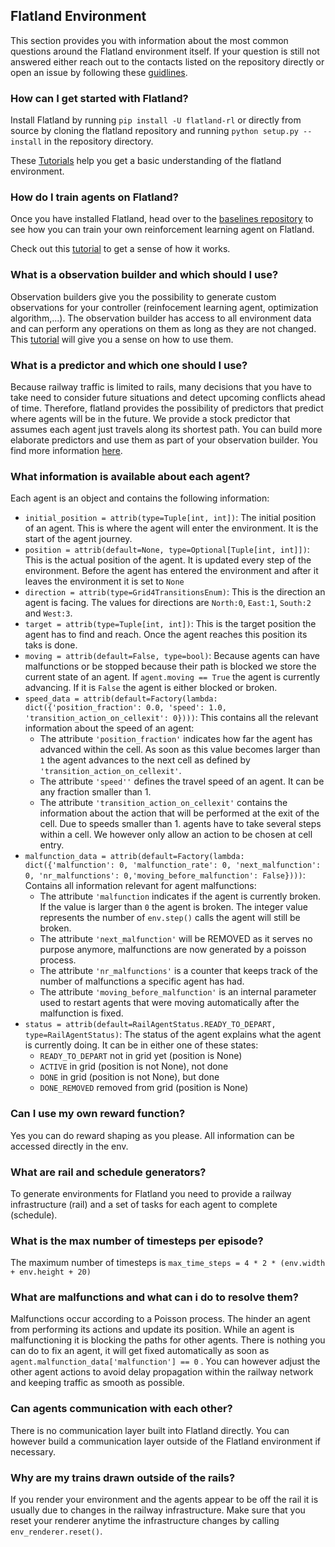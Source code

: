Flatland Environment
---

This section provides you with information about the most common questions around the Flatland environment itself. If your question is still not answered either reach out to the contacts listed on the repository directly or open an issue by following these [guidlines](http://flatland-rl-docs.s3-website.eu-central-1.amazonaws.com/06_contributing.html).

### How can I get started with Flatland?
Install Flatland by running `pip install -U flatland-rl` or directly from source by cloning the flatland repository and running `python setup.py --install` in the repository directory.

These [Tutorials](http://flatland-rl-docs.s3-website.eu-central-1.amazonaws.com/03_tutorials.html) help you get a basic understanding of the flatland environment.

### How do I train agents on Flatland?
Once you have installed Flatland, head over to the [baselines repository](https://gitlab.aicrowd.com/flatland/baselines) to see how you can train your own reinforcement learning agent on Flatland.

Check out this [tutorial](https://gitlab.aicrowd.com/flatland/baselines/blob/master/torch_training/Getting_Started_Training.md?_ga=2.193077805.1627822449.1571622829-1432296534.1549103074) to get a sense of how it works.

### What is a observation builder and which should I use?
Observation builders give you the possibility to generate custom observations for your controller (reinfocement learning agent, optimization algorithm,...). The observation builder has access to all environment data and can perform any operations on them as long as they are not changed.
This [tutorial](http://flatland-rl-docs.s3-website.eu-central-1.amazonaws.com/03_tutorials.html#custom-observations-and-custom-predictors-tutorial) will give you a sense on how to use them.

### What is a predictor and which one should I use?
Because railway traffic is limited to rails, many decisions that you have to take need to consider future situations and detect upcoming conflicts ahead of time. Therefore, flatland provides the possibility of predictors that predict where agents will be in the future. We provide a stock predictor that assumes each agent just travels along its shortest path.
You can build more elaborate predictors and use them as part of your observation builder. You find more information [here](http://flatland-rl-docs.s3-website.eu-central-1.amazonaws.com/03_tutorials.html#custom-observations-and-custom-predictors-tutorial).

### What information is available about each agent?
Each agent is an object and contains the following information:

- `initial_position = attrib(type=Tuple[int, int])`: The initial position of an agent. This is where the agent will enter the environment. It is the start of the agent journey.
- `position = attrib(default=None, type=Optional[Tuple[int, int]])`: This is the actual position of the agent. It is updated every step of the environment. Before the agent has entered the environment and after it leaves the environment it is set to `None`
- `direction = attrib(type=Grid4TransitionsEnum)`: This is the direction an agent is facing. The values for directions are `North:0`, `East:1`, `South:2` and `West:3`.
- `target = attrib(type=Tuple[int, int])`: This is the target position the agent has to find and reach. Once the agent reaches this position its taks is done.
- `moving = attrib(default=False, type=bool)`: Because agents can have malfunctions or be stopped because their path is blocked we store the current state of an agent. If `agent.moving == True` the agent is currently advancing. If it is `False` the agent is either blocked or broken.
- `speed_data = attrib(default=Factory(lambda: dict({'position_fraction': 0.0, 'speed': 1.0, 'transition_action_on_cellexit': 0})))`: This contains all the relevant information about the speed of an agent:
    - The attribute `'position_fraction'` indicates how far the agent has advanced within the cell. As soon as this value becomes larger than `1` the agent advances to the next cell as defined by `'transition_action_on_cellexit'`.
    - The attribute `'speed''` defines the travel speed of an agent. It can be any fraction smaller than 1.
    - The attribute `'transition_action_on_cellexit'` contains the information about the action that will be performed at the exit of the cell. Due to speeds smaller than 1. agents have to take several steps within a cell. We however only allow an action to be chosen at cell entry.
- `malfunction_data = attrib(default=Factory(lambda: dict({'malfunction': 0, 'malfunction_rate': 0, 'next_malfunction': 0, 'nr_malfunctions': 0,'moving_before_malfunction': False})))`: Contains all information relevant for agent malfunctions:
    - The attribute `'malfunction` indicates if the agent is currently broken. If the value is larger than `0` the agent is broken. The integer value represents the number of `env.step()` calls the agent will still be broken.
    - The attribute `'next_malfunction'` will be REMOVED as it serves no purpose anymore, malfunctions are now generated by a poisson process.
    - The attribute `'nr_malfunctions'` is a counter that keeps track of the number of malfunctions a specific agent has had.
    - The attribute `'moving_before_malfunction'` is an internal parameter used to restart agents that were moving automatically after the malfunction is fixed.
- `status = attrib(default=RailAgentStatus.READY_TO_DEPART, type=RailAgentStatus)`: The status of the agent explains what the agent is currently doing. It can be in either one of these states:
    - `READY_TO_DEPART` not in grid yet (position is None) 
    - `ACTIVE` in grid (position is not None), not done
    - `DONE` in grid (position is not None), but done
    - `DONE_REMOVED` removed from grid (position is None)

### Can I use my own reward function?
Yes you can do reward shaping as you please. All information can be accessed directly in the env.

### What are rail and schedule generators?
To generate environments for Flatland you need to provide a railway infrastructure (rail) and a set of tasks for each agent to complete (schedule).

### What is the max number of timesteps per episode?
The maximum number of timesteps is `max_time_steps = 4 * 2 * (env.width + env.height + 20)`

### What are malfunctions and what can i do to resolve them?
Malfunctions occur according to a Poisson process. The hinder an agent from performing its actions and update its position. While an agent is malfunctioning it is blocking the paths for other agents. There is nothing you can do to fix an agent, it will get fixed automatically as soon as `agent.malfunction_data['malfunction'] == 0` .
You can however adjust the other agent actions to avoid delay propagation within the railway network and keeping traffic as smooth as possible.

### Can agents communication with each other?
There is no communication layer built into Flatland directly. You can however build a communication layer outside of the Flatland environment if necessary.

### Why are my trains drawn outside of the rails?
If you render your environment and the agents appear to be off the rail it is usually due to changes in the railway infrastructure. Make sure that you reset your renderer anytime the infrastructure changes by calling `env_renderer.reset()`.